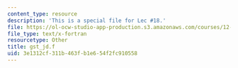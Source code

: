 ```yaml
---
content_type: resource
description: 'This is a special file for Lec #18.'
file: https://ol-ocw-studio-app-production.s3.amazonaws.com/courses/12-540-principles-of-the-global-positioning-system-spring-2012/3e1312cf311b463fb1e654f2fc910558_gst_jd.f
file_type: text/x-fortran
resourcetype: Other
title: gst_jd.f
uid: 3e1312cf-311b-463f-b1e6-54f2fc910558
---
```

